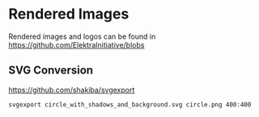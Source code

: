 # Rendered Images

Rendered images and logos can be found in https://github.com/ElektraInitiative/blobs

## SVG Conversion

https://github.com/shakiba/svgexport

```sh
svgexport circle_with_shadows_and_background.svg circle.png 400:400
```
